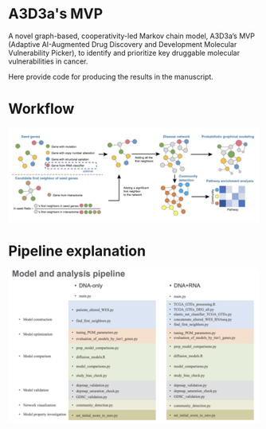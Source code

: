 # A3D3a's MVP

A novel graph-based, cooperativity-led Markov chain model, A3D3a’s MVP (Adaptive AI-Augmented Drug Discovery and Development Molecular Vulnerability Picker), to identify and prioritize key druggable molecular vulnerabilities in cancer.

Here provide code for producing the results in the manuscript.

# Workflow

![Image Description](./workflow/workflow.png)

# Pipeline explanation

![Image Description](./workflow/pipeline.png)
